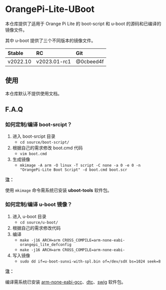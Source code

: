 # OrangePi-Lite-UBoot

本仓库提供了适用于 Orange Pi Lite 的 boot-script 和 u-boot 的源码和已编译的镜像文件。

其中 u-boot 提供了三个不同版本的镜像文件。

| Stable   | RC           | Git       |
|:---------|:-------------|:----------|
| v2022.10 | v2023.01-rc1 | @0cbeed4f |

## 使用

本仓库默认不提供使用文档。

## F.A.Q

### 如何定制/编译 boot-srcipt？

1. 进入 boot-srcipt 目录
    + `cd source/boot-script/`
2. 根据自己的需求修改 boot.cmd 代码
    + `vim boot.cmd`
3. 生成镜像
    + `mkimage -A arm -O linux -T script -C none -a 0 -e 0 -n "OrangePi-Lite Boot Script" -d boot.cmd boot.scr`

**注：**

使用 `mkimage` 命令需系统已安装 **uboot-tools** 软件包。

### 如何定制/编译 u-boot 镜像？

1. 进入 u-boot 目录
    + `cd source/u-boot/`
2. 根据自己的需求修改代码
2. 编译
    + `make -j16 ARCH=arm CROSS_COMPILE=arm-none-eabi- orangepi_lite_defconfig`
    + `make -j16 ARCH=arm CROSS_COMPILE=arm-none-eabi-`
3. 写入镜像
    + `sudo dd if=u-boot-sunxi-with-spl.bin of=/dev/sdX bs=1024 seek=8`

**注：**

编译需系统已安装 [arm-none-eabi-gcc]、[dtc]、[swig] 软件包。

[arm-none-eabi-gcc]: https://gcc.gnu.org
[dtc]: https://www.devicetree.org
[swig]: http://www.swig.org
